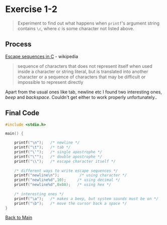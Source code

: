 # Exercise 1-2

> Experiment to find out what happens when `printf`'s argument string contains `\c`, where *c* is some character not listed above.

## Process
[Escape sequences in C](https://en.wikipedia.org/wiki/Escape_sequences_in_C) - wikipedia
> sequence of characters that does not represent itself when used inside a character or string literal, but is translated into another character or a sequence of characters that may be difficult or impossible to represent directly

Apart from the usual ones like tab, newline etc I found two interesting ones, *beep* and *backspace*. Couldn't get either to work properly unfortunately..

## Final Code
```c
#include <stdio.h>

main() {

    printf("\n");   /* newline */
    printf("\t");   /* tab */
    printf("\'");   /* single apostrophe */
    printf("\"");   /* double apostrophe */
    printf("\\");   /* escape character itself */
    
    /* different ways to write escape sequences */
    printf("newline\n");         /* using character */
    printf("newline%d",10);     /* using decimal */
    printf("newline%d",0x0A);   /* using hex */
    
    /* interesting ones */
    printf("\a");   /* makes a beep, but system sounds must be on */
    printf("\b");   /* move the cursor back a space */
}
```
[Back to Main](../readme.md)
